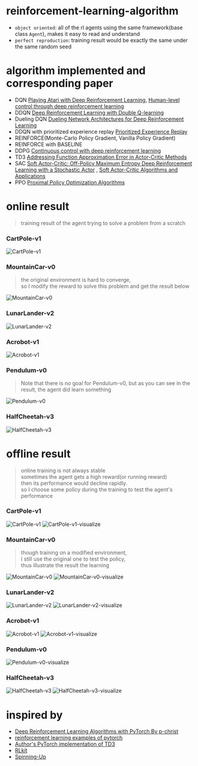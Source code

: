 # reinforcement-learning-algorithm

- `object oriented`: all of the rl agents using the same framework(base class `Agent`), makes it easy to read and
  understand
- `perfect reproduction`: training result would be exactly the same under the same random seed

# algorithm implemented and corresponding paper

- DQN
  [Playing Atari with Deep Reinforcement Learning](https://arxiv.org/abs/1312.5602),
  [Human-level control through deep reinforcement learning](https://www.nature.com/articles/nature14236?wm=book_wap_0005)
- DDQN
  [Deep Reinforcement Learning with Double Q-learning](https://arxiv.org/abs/1509.06461)
- Dueling DQN
  [Dueling Network Architectures for Deep Reinforcement Learning](https://arxiv.org/abs/1511.06581)
- DDQN with prioritized experience replay
  [Prioritized Experience Replay](https://arxiv.org/abs/1511.05952)
- REINFORCE(Monte-Carlo Policy Gradient, Vanilla Policy Gradient)
- REINFORCE with BASELINE
- DDPG
  [Continuous control with deep reinforcement learning](https://arxiv.org/abs/1509.02971)
- TD3
  [Addressing Function Approximation Error in Actor-Critic Methods](https://arxiv.org/abs/1802.09477)
- SAC
  [Soft Actor-Critic: Off-Policy Maximum Entropy Deep Reinforcement Learning with a Stochastic Actor](https://arxiv.org/abs/1801.01290)
  ,
  [Soft Actor-Critic Algorithms and Applications](https://arxiv.org/abs/1812.05905)
- PPO [Proximal Policy Optimization Algorithms](https://arxiv.org/abs/1707.06347)

# online result

> training result of the agent trying to solve a problem from a scratch

### CartPole-v1

![CartPole-v1](results/CartPole-v1-online.png)

### MountainCar-v0
> the original environment is hard to converge, <br>
> so I modify the reward to solve this problem and get the result below

![MountainCar-v0](results/MountainCar-v0-online.png)

### LunarLander-v2

![LunarLander-v2](results/LunarLander-v2-online.png)

### Acrobot-v1

![Acrobot-v1](results/Acrobot-v1-online.png)

### Pendulum-v0
> Note that there is no goal for Pendulum-v0,
> but as you can see in the result,
> the agent did learn something

![Pendulum-v0](results/Pendulum-v0-online.png)

### HalfCheetah-v3

![HalfCheetah-v3](results/HalfCheetah-v3-online.png)

# offline result

> online training is not always stable<br>
> sometimes the agent gets a high reward(or running reward)<br>
> then its performance would decline rapidly.<br>
> so I choose some policy during the training to test the agent's performance

### CartPole-v1

![CartPole-v1](results/CartPole-v1-offline.png)
![CartPole-v1-visualize](results/CartPole-v1.gif)

### MountainCar-v0

> though training on a modified environment, <br>
> I still use the original one to test the policy, <br>
> thus illustrate the result the learning

![MountainCar-v0](results/MountainCar-v0-offline.png)
![MountainCar-v0-visualize](results/MountainCar-v0.gif)

### LunarLander-v2

![LunarLander-v2](results/LunarLander-v2-offline.png)
![LunarLander-v2-visualize](results/LunarLander-v2.gif)

### Acrobot-v1

![Acrobot-v1](results/Acrobot-v1-offline.png)
![Acrobot-v1-visualize](results/Acrobot-v1.gif)

### Pendulum-v0

[comment]: <> (![Pendulum-v0]&#40;results/Acrobot-v1-offline.png&#41;)
![Pendulum-v0-visualize](results/Pendulum-v0.gif)

### HalfCheetah-v3

![HalfCheetah-v3](results/HalfCheetah-v3-offline.png)
![HalfCheetah-v3-visualize](results/HalfCheetah-v3.gif)

# inspired by

- [Deep Reinforcement Learning Algorithms with PyTorch By p-christ](
  https://github.com/p-christ/Deep-Reinforcement-Learning-Algorithms-with-PyTorch)
- [reinforcement learning examples of pytorch](
  https://github.com/pytorch/examples/tree/master/reinforcement_learning)
- [Author's PyTorch implementation of TD3](https://github.com/sfujim/TD3)
- [RLkit]((https://github.com/rail-berkeley/rlkit))
- [Spinning-Up](https://spinningup.openai.com/en/latest/)
